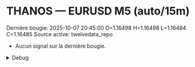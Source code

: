 # THANOS — EURUSD M5 (auto/15m)
Dernière bougie: 2025-10-07 20:45:00  O=1.16498  H=1.16498  L=1.16484  C=1.16485
Source active: twelvedata_repo

- Aucun signal sur la dernière bougie.

<details><summary>Debug</summary>

- TD_API_KEY manquant.

</details>